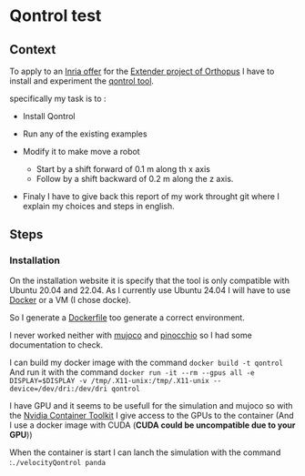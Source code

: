 # Qontrol test

## Context

To apply to an [Inria offer](https://newsletter.gdr-robotique.org/?n=1cd560ec416116b25a1e0abba41ddd21) for the [Extender project of Orthopus](https://orthopus.com/fr/) I have to install and experiment the [qontrol tool](https://gitlab.inria.fr/auctus-team/components/control/qontrol).

specifically my task is to : 
- Install Qontrol

- Run any of the existing examples

- Modify it to make move a robot 
    - Start by a shift forward of 0.1 m along th x axis
    - Follow by a shift backward of 0.2 m along the z axis.
- Finaly I have to give back this report of my work throught git where I explain my choices and steps in english.


## Steps
### Installation
On the installation website it is specify that the tool is only compatible with Ubuntu 20.04 and 22.04. As I currently use Ubuntu 24.04 I will have to use [Docker](https://www.docker.com/) or a VM (I chose docke).

So I generate a [Dockerfile](Dockerfile) too generate a correct environment.

I never worked neither with [mujoco](https://mujoco.org/) and [pinocchio](https://stack-of-tasks.github.io/pinocchio/) so I had some documentation to check.

I can build my docker image with the command `docker build -t qontrol`
And run it with the command `docker run -it --rm --gpus all -e DISPLAY=$DISPLAY -v /tmp/.X11-unix:/tmp/.X11-unix --device=/dev/dri:/dev/dri qontrol`

I have GPU and it seems to be usefull for the simulation and mujoco so with the [Nvidia Container Toolkit](https://docs.nvidia.com/datacenter/cloud-native/container-toolkit/latest/index.html) I give access to the GPUs to the container (And I use a docker image with CUDA (**CUDA could be uncompatible due to your GPU**))

When the container is start I can lanch the simulation with the command :`./velocityQontrol panda` 

## 
